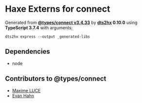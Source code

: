 # Haxe Externs for connect

Generated from **[@types/connect v3.4.33](https://github.com/DefinitelyTyped/DefinitelyTyped#readme)** by **[dts2hx](https://github.com/haxiomic/dts2hx) 0.10.0** using **TypeScript 3.7.4** with arguments:

	dts2hx express --output _generated-libs

## Dependencies
- node

## Contributors to @types/connect
- [Maxime LUCE](https://github.com/SomaticIT)
- [Evan Hahn](https://github.com/EvanHahn)